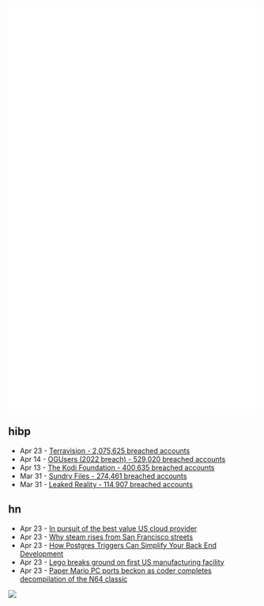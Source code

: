 ![Metrics](https://raw.githubusercontent.com/phixion/phixion/master/metrics.svg)

## hibp

<!--
for https://github.com/phixion/phixion/blob/main/.github/workflows/feeds.yml
-->
<!--START_SECTION:haveibeenpwnd-->
- Apr 23 - [Terravision - 2,075,625 breached accounts](https://haveibeenpwned.com/PwnedWebsites#Terravision)
- Apr 14 - [OGUsers (2022 breach) - 529,020 breached accounts](https://haveibeenpwned.com/PwnedWebsites#OGUsers2022)
- Apr 13 - [The Kodi Foundation - 400,635 breached accounts](https://haveibeenpwned.com/PwnedWebsites#KodiFoundation)
- Mar 31 - [Sundry Files - 274,461 breached accounts](https://haveibeenpwned.com/PwnedWebsites#SundryFiles)
- Mar 31 - [Leaked Reality - 114,907 breached accounts](https://haveibeenpwned.com/PwnedWebsites#LeakedReality)
<!--END_SECTION:haveibeenpwnd-->

## hn

<!--
for https://github.com/phixion/phixion/blob/main/.github/workflows/feeds.yml
-->
<!--START_SECTION:hn-->
- Apr 23 - [In pursuit of the best value US cloud provider](https://servicestack.net/posts/hetzner-cloud)
- Apr 23 - [Why steam rises from San Francisco streets](https://secretsanfrancisco.com/steam-streets-sf/)
- Apr 23 - [How Postgres Triggers Can Simplify Your Back End Development](https://themythicalengineer.com/how-postgres-triggers-can-simplify-your-backend-development.html)
- Apr 23 - [Lego breaks ground on first US manufacturing facility](https://www.manufacturingdive.com/news/lego-1b-manufacturing-virginia/647946/)
- Apr 23 - [Paper Mario PC ports beckon as coder completes decompilation of the N64 classic](https://www.pcgamer.com/paper-mario-pc-ports-beckon-as-coder-completes-full-decompilation-of-the-n64-classic/)
<!--END_SECTION:hn-->

<!--
for https://yhype.me
-->
![](https://hit.yhype.me/github/profile?user_id=13013670)
